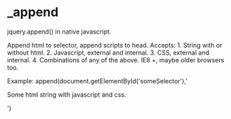 _append
=======

jquery.append() in native javascript.

Append html to selector, append scripts to head.
  Accepts:
    1. String with or without html.
    2. Javascript, external and internal.
    3. CSS, external and internal.
    4. Combinations of any of the above.
  IE8 +, maybe older browsers too.
  
Example: append(document.getElementById('someSelector'),'<p>Some html string with javascript and css.</p><style>body { margin:0; }</style>')

